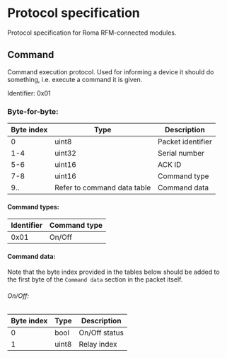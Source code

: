 # Protocol specification
Protocol specification for Roma RFM-connected modules.

## Command
Command execution protocol.
Used for informing a device it should do something, i.e. execute a command it is given.

Identifier: 0x01

### Byte-for-byte:

| Byte index | Type                        | Description       |
|------------|-----------------------------|-------------------|
| 0          | uint8                       | Packet identifier |
| 1-4        | uint32                      | Serial number     |
| 5-6        | uint16                      | ACK ID            |
| 7-8        | uint16                      | Command type      |
| 9..        | Refer to command data table | Command data      | 

#### Command types:

| Identifier | Command type |
|------------|--------------|
| 0x01       | On/Off       |

#### Command data:
Note that the byte index provided in the tables below should be added to the first byte of the `Command data` section in the packet itself.

###### On/Off:

| Byte index | Type  | Description   |
|------------|-------|---------------|
| 0          | bool  | On/Off status |
| 1          | uint8 | Relay index   |

